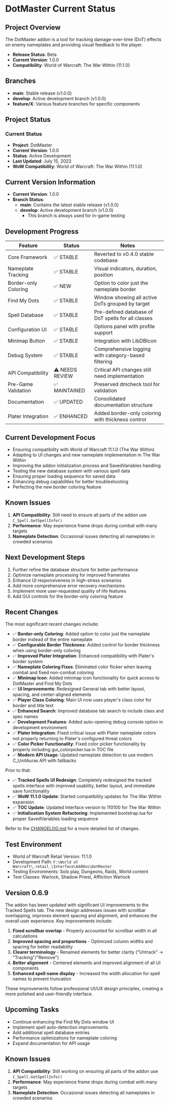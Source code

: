 # DotMaster Current Status

## Project Overview

The DotMaster addon is a tool for tracking damage-over-time (DoT) effects on enemy nameplates and providing visual feedback to the player.

- **Release Status**: Beta
- **Current Version**: 1.0.0
- **Compatibility**: World of Warcraft: The War Within (11.1.0)

## Branches

- **main**: Stable release (v1.0.0)
- **develop**: Active development branch (v1.0.0)
- **feature/X**: Various feature branches for specific components

## Project Status

### Current Status
- **Project**: DotMaster
- **Current Version**: 1.0.0
- **Status**: Active Development
- **Last Updated**: July 15, 2023
- **WoW Compatibility**: World of Warcraft: The War Within (11.1.0)

## Current Version Information

- **Current Version**: 1.0.0
- **Branch Status**:
  - **main**: Contains the latest stable release (v1.0.0)
  - **develop**: Active development branch (v1.0.0)
    - This branch is always used for in-game testing

## Development Progress

| Feature | Status | Notes |
|---------|--------|-------|
| Core Framework | ✅ STABLE | Reverted to v0.4.0 stable codebase |
| Nameplate Tracking | ✅ STABLE | Visual indicators, duration, position |
| Border-only Coloring | ✅ NEW | Option to color just the nameplate border |
| Find My Dots | ✅ STABLE | Window showing all active DoTs grouped by target |
| Spell Database | ✅ STABLE | Pre-defined database of DoT spells for all classes |
| Configuration UI | ✅ STABLE | Options panel with profile support |
| Minimap Button | ✅ STABLE | Integration with LibDBIcon |
| Debug System | ✅ STABLE | Comprehensive logging with category-based filtering |
| API Compatibility | ⚠️ NEEDS REVIEW | Critical API changes still need implementation |
| Pre-Game Validation | ✅ MAINTAINED | Preserved dmcheck tool for validation |
| Documentation | ✅ UPDATED | Consolidated documentation structure |
| Plater Integration | ✅ ENHANCED | Added border-only coloring with thickness control |

## Current Development Focus

- Ensuring compatibility with World of Warcraft 11.1.0 (The War Within)
- Adapting to UI changes and new nameplate implementation in The War Within
- Improving the addon initialization process and SavedVariables handling
- Testing the new database system with various spell data
- Ensuring proper loading sequence for saved data
- Enhancing debug capabilities for better troubleshooting
- Perfecting the new border coloring feature

## Known Issues

1. **API Compatibility**: Still need to ensure all parts of the addon use `C_Spell.GetSpellInfo()`
2. **Performance**: May experience frame drops during combat with many targets
3. **Nameplate Detection**: Occasional issues detecting all nameplates in crowded scenarios

## Next Development Steps

1. Further refine the database structure for better performance
2. Optimize nameplate processing for improved framerates
3. Enhance UI responsiveness in high-stress scenarios
4. Add more comprehensive error recovery mechanisms
5. Implement more user-requested quality of life features
6. Add GUI controls for the border-only coloring feature

## Recent Changes

The most significant recent changes include:

- ✅ **Border-only Coloring**: Added option to color just the nameplate border instead of the entire nameplate
- ✅ **Configurable Border Thickness**: Added control for border thickness when using border-only coloring
- ✅ **Improved Plater Integration**: Enhanced compatibility with Plater's border system
- ✅ **Nameplate Coloring Fixes**: Eliminated color flicker when leaving combat and fixed non-combat coloring
- ✅ **Minimap Icon**: Added minimap icon functionality for quick access to DotMaster and Find My Dots
- ✅ **UI Improvements**: Redesigned General tab with better layout, spacing, and center-aligned elements
- ✅ **Player Class Coloring**: Main UI now uses player's class color for border and title text
- ✅ **Enhanced Search**: Improved database tab search to include class and spec names
- ✅ **Development Features**: Added auto-opening debug console option in development environment
- ✅ **Plater Integration**: Fixed critical issue with Plater nameplate colors not properly returning to Plater's configured threat colors
- ✅ **Color Picker Functionality**: Fixed color picker functionality by properly including gui_colorpicker.lua in TOC file
- ✅ **Modern API Usage**: Updated nameplate detection to use modern C_UnitAuras API with fallbacks

Prior to that:
- ✅ **Tracked Spells UI Redesign**: Completely redesigned the tracked spells interface with improved usability, better layout, and immediate save functionality
- ✅ **WoW 11.1.0 Update**: Started compatibility updates for The War Within expansion
- ✅ **TOC Update**: Updated Interface version to 110100 for The War Within
- ✅ **Initialization System Refactoring**: Implemented bootstrap.lua for proper SavedVariables loading sequence

Refer to the [CHANGELOG.md](CHANGELOG.md) for a more detailed list of changes.

## Test Environment

- World of Warcraft Retail Version: 11.1.0
- Development Path: `F:\World of Warcraft\_retail_\Interface\AddOns\DotMaster`
- Testing Environments: Solo play, Dungeons, Raids, World content
- Test Classes: Warlock, Shadow Priest, Affliction Warlock

## Version 0.6.9

The addon has been updated with significant UI improvements to the Tracked Spells tab. The new design addresses issues with scrollbar overlapping, improves element spacing and alignment, and enhances the overall user experience. Key improvements include:

1. **Fixed scrollbar overlap** - Properly accounted for scrollbar width in all calculations
2. **Improved spacing and proportions** - Optimized column widths and spacing for better readability
3. **Clearer terminology** - Renamed elements for better clarity ("Untrack" → "Tracking"/"Remove")
4. **Better alignment** - Centered elements and improved alignment of all UI components
5. **Enhanced spell name display** - Increased the width allocation for spell names to prevent truncation

These improvements follow professional UI/UX design principles, creating a more polished and user-friendly interface.

## Upcoming Tasks

- Continue enhancing the Find My Dots window UI
- Implement spell auto-detection improvements
- Add additional spell database entries
- Performance optimizations for nameplate coloring
- Expand documentation for API usage

## Known Issues

1. **API Compatibility**: Still working on ensuring all parts of the addon use `C_Spell.GetSpellInfo()`
2. **Performance**: May experience frame drops during combat with many targets
3. **Nameplate Detection**: Occasional issues detecting all nameplates in crowded scenarios 
